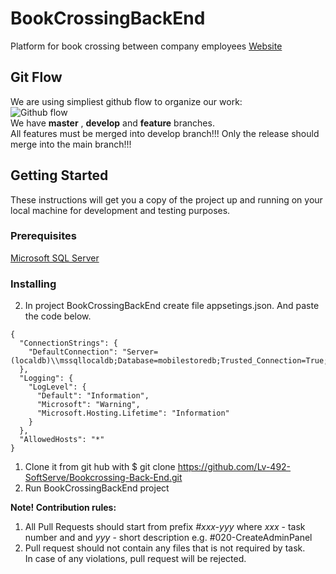 # BookCrossingBackEnd  
Platform for book crossing between company employees
[Website](https://localhost:44370/)  
  
## Git Flow  
We are using simpliest github flow to organize our work:  
![Github flow](https://scilifelab.github.io/software-development/img/github-flow.png)  
We have **master** , **develop** and **feature** branches.   
All features must be merged into develop branch!!!
Only the release should merge into the main branch!!!

## Getting Started
These instructions will get you a copy of the project up and running on your local machine for development and testing purposes. 

### Prerequisites
[Microsoft SQL Server](https://www.microsoft.com/en-us/sql-server/sql-server-downloads) 

### Installing
2. In project BookCrossingBackEnd create file appsetings.json. And paste the code below.
```
{
  "ConnectionStrings": {
    "DefaultConnection": "Server=(localdb)\\mssqllocaldb;Database=mobilestoredb;Trusted_Connection=True;MultipleActiveResultSets=true"
  },
  "Logging": {
    "LogLevel": {
      "Default": "Information",
      "Microsoft": "Warning",
      "Microsoft.Hosting.Lifetime": "Information"
    }
  },
  "AllowedHosts": "*"
}
```

1. Clone it from git hub with $ git clone https://github.com/Lv-492-SoftServe/Bookcrossing-Back-End.git 
3. Run BookCrossingBackEnd project
  
**Note! Contribution rules:**  
1. All Pull Requests should start from prefix *#xxx-yyy* where *xxx* - task number and and *yyy* - short description 
e.g. #020-CreateAdminPanel  
2. Pull request should not contain any files that is not required by task.  
In case of any violations, pull request will be rejected.
